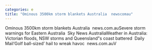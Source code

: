 ```yaml
---
categories: e
title: "Ominous 3500km storm blankets Australia  newscomau"
---
```

Ominous 3500km storm blankets Australia&nbsp;&nbsp;news.com.auSevere storm warnings for Eastern Australia&nbsp;&nbsp;Sky News AustraliaWeather in Australia: Victorian floods, NSW storms and Queensland"s coast battered&nbsp;&nbsp;Daily Mail‘Golf ball-sized’ hail to wreak havoc&nbsp;&nbsp;news.com.auV
